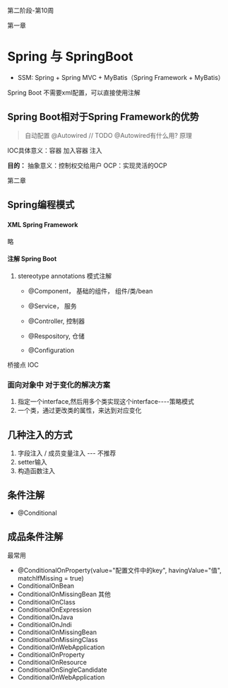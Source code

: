 第二阶段-第10周

第一章

# Spring 与 SpringBoot

- SSM: Spring + Spring MVC + MyBatis（Spring Framework + MyBatis）

Spring Boot 不需要xml配置，可以直接使用注解

## Spring Boot相对于Spring Framework的优势

> 自动配置 @Autowired // TODO @Autowired有什么用?
> 原理


IOC具体意义：容器 加入容器 注入

**目的：**
抽象意义：控制权交给用户 OCP：实现灵活的OCP

第二章

## Spring编程模式

###  

#### XML Spring Framework

略

#### 注解 Spring Boot

1. stereotype annotations 模式注解
    - @Component， 基础的组件， 组件/类/bean

    - @Service， 服务
    - @Controller, 控制器
    - @Respository, 仓储

    - @Configuration

桥接点 IOC

### 面向对象中 对于变化的解决方案

1. 指定一个interface,然后用多个类实现这个interface----策略模式
2. 一个类，通过更改类的属性，来达到对应变化

## 几种注入的方式

1. 字段注入 / 成员变量注入 --- 不推荐
2. setter输入
3. 构造函数注入

## 条件注解

- @Conditional

## 成品条件注解

最常用

- @ConditionalOnProperty(value="配置文件中的key", havingValue="值", matchIfMissing = true)
- ConditionalOnBean
- ConditionalOnMissingBean 其他
- ConditionalOnClass
- ConditionalOnExpression
- ConditionalOnJava
- ConditionalOnJndi
- ConditionalOnMissingBean
- ConditionalOnMissingClass
- ConditionalOnWebApplication
- ConditionalOnProperty
- ConditionalOnResource
- ConditionalOnSingleCandidate
- ConditionalOnWebApplication